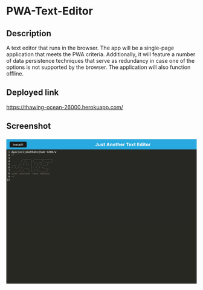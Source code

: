 # PWA-Text-Editor

## Description

A text editor that runs in the browser. The app will be a single-page application that meets the PWA criteria. Additionally, it will feature a number of data persistence techniques that serve as redundancy in case one of the options is not supported by the browser. The application will also function offline.

## Deployed link

https://thawing-ocean-26000.herokuapp.com/

## Screenshot

![img](./screenshoots/screen.png)
